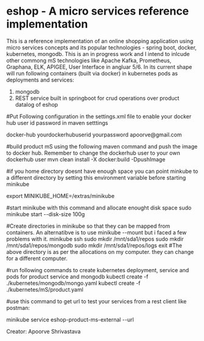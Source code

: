 # eshop - A micro services reference implementation
This is a reference implementation of an online shopping application using micro services concepts and its popular technologies - spring boot, docker, kubernetes, mongodb. This is an in progress work and I intend to inlcude other commong mS technologies like Apache Kafka, Prometheus, Graphana, ELK, APIGEE, User Interface in angluar 5/6. In its current shape will run following containers (built via docker) in kubernetes pods as deployments and services:
1. mongodb
2. REST service built in springboot for crud operations over product datalog of eshop



#Put Following configuration in the settings.xml file to enable your docker hub user id password in maven setttings

<server>
  <id>docker-hub</id>
  <username>yourdockerhubuserid</username>
  <password>yourpassword</password>
  <configuration>
    <email>apoorve@gmail.com</email>
  </configuration>
</server>

#build product mS using the following maven command and push the image to docker hub. Remember to change the dockerhub user to your own dockerhub user
mvn clean install -X docker:build -DpushImage

#if you home directory doesnt have enough space you can point minkube to a different directory by setting this environment variable before starting minikube

export MINIKUBE_HOME=/extras/minikube

#start minikube with this command and allocate enought disk space
sudo minikube start --disk-size 100g

#Create directories in minikube so that they can be mapped from containers. An alternatibve is to use minikube --mount but i faced a few problems with it. 
minikube ssh
sudo mkdir /mnt/sda1/repos
sudo mkdir /mnt/sda1/repos/mongodb
sudo mkdir /mnt/sda1/repos/logs
exit
#The above directory is as per the allocations on my computer. they can change for a different computer.

#run following commands to create kubernetes deployment, service and pods for product service and mongodb
kubectl create -f ./kubernetes/mongodb/mongo.yaml
kubectl create -f ./kubernetes/mS/product.yaml

#use this command to get url to test your services from a rest client like postman:

minikube service eshop-product-ms-external --url


Creator: Apoorve Shrivastava
